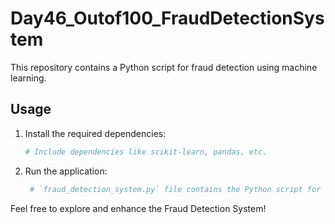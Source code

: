 
# Day46_Outof100_FraudDetectionSystem

This repository contains a Python script for fraud detection using machine learning.

## Usage

1. Install the required dependencies:
   ```bash
   # Include dependencies like scikit-learn, pandas, etc.
2. Run the application:
   ```bash
    # `fraud_detection_system.py` file contains the Python script for fraud detection using machine learning.

Feel free to explore and enhance the Fraud Detection System!

